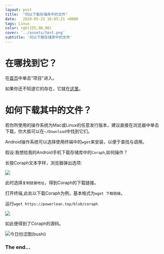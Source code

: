 ```yaml
---
layout: post
title:  "何以下载存储库中的文件"
date:   2020-05-22 16:05:21 +0800
tags: Linux
color: rgb(255,90,90)
cover: '../assets/test.png'
subtitle: '何以下载存储库中的文件'
---
```

# 在哪找到它？

在[首页](https://powerlean.top "Powerlean-网址首页")中单击"项目"进入。

如果你还不知道它的存在，它就在[这里](https://powerlean.top/blob "Powerlean-第二存储分发库")。

# 如何下载其中的文件？

若你所使用的操作系统为Mac或Linux的任意发行版本，建议直接在浏览器中单击下载，你大抵可以在`~/Download`中找到它们。

Android操作系统可以选择使用终端中的`wget`来安装，以便于查找与调用。

假设:我想给我的Android手机下载存储库中的`Coraph`,如何操作？

长按Coraph文本字样，浏览器弹出选项:

![](https://i.loli.net/2020/05/24/rHX52fe4oyd9qat.png)

此时选择`复制链接地址`，得到Coraph的下载链接。

打开终端,此处以下载Coraph为例，基本格式为`wget 下载链接`。

运行`wget https://powerlean.top/blob/coraph`

![](https://i.loli.net/2020/05/24/NHsp157Sdw3mbln.jpg)

如此便得到了Coraph的源码。

![](https://i.loli.net/2020/05/24/XDu7ROzsHpdQIAJ.jpg "今日份涩图(bushi)")

### The end...
